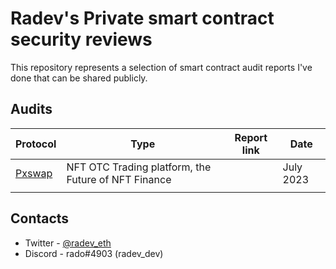 # Radev's Private smart contract security reviews

This repository represents a selection of smart contract audit reports I've done that can be shared publicly.

## Audits

| Protocol                                    | Type                                                                            | Report link | Date      |
| ------------------------------------------- | ------------------------------------------------------------------------------- | ----------- | --------- |
| [Pxswap](https://www.pxswap.xyz/)           | NFT OTC Trading platform, the Future of NFT Finance                             |             | July 2023 |
|                                             |                                                                                 |             |           |

## Contacts

- Twitter - [@radev_eth](https://twitter.com/radev_eth)
- Discord - rado#4903 (radev_dev)

